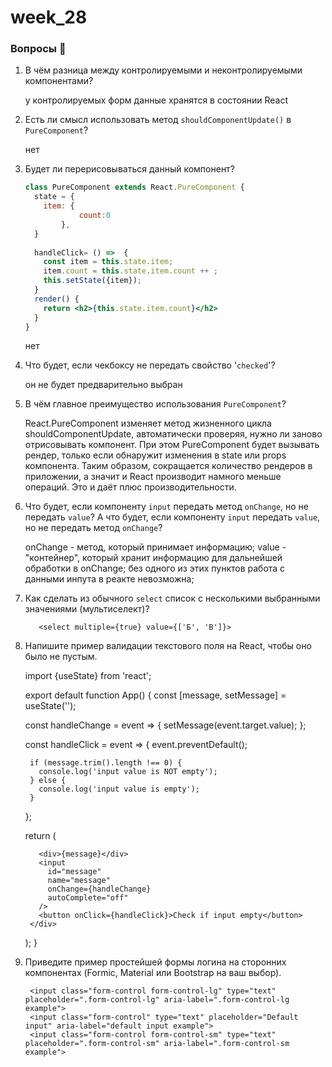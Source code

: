 # week_28

### Вопросы 💎

1. В чём разница между контролируемыми и неконтролируемыми компонентами?

    у контролируемых форм данные хранятся в состоянии React

2. Есть ли смысл использовать метод `shouldComponentUpdate()` в `PureComponent`?

    нет

3. Будет ли перерисовываться данный компонент?   
    
    ```jsx
    class PureComponent extends React.PureComponent {
      state = { 
        item: {
    			count:0
    		},
      }
      
      handleClick= () =>  {
        const item = this.state.item;
        item.count = this.state.item.count ++ ;
        this.setState({item});
      }
      render() {
        return <h2>{this.state.item.count}</h2>
      }
    }
    ```

    нет
    
4. Что будет, если чекбоксу не передать свойство '`checked`'?

   он не будет предварительно выбран

5. В чём главное преимущество использования `PureComponent`?

    React.PureComponent изменяет метод жизненного цикла shouldComponentUpdate, автоматически проверяя, нужно ли заново отрисовывать компонент. При этом PureComponent будет вызывать рендер, только если обнаружит изменения в state или props компонента. Таким образом, сокращается количество рендеров в приложении, а значит и React производит намного меньше операций. Это и даёт плюс производительности.

6. Что будет, если компоненту `input` передать метод `onChange`, но не передать `value`? А что будет, если компоненту `input` передать `value`, но не передать метод `onChange`?

    onChange - метод, который принимает информацию;
    value - "контейнер", который хранит информацию для дальнейшей обработки в onChange;
    без одного из этих пунктов работа с данными инпута в реакте невозможна;

7. Как сделать из обычного `select` список с несколькими выбранными значениями (мультиселект)?
  
          <select multiple={true} value={['Б', 'В']}>

8. Напишите пример валидации текстового поля на React, чтобы оно было не пустым.

    import {useState} from 'react';

    export default function App() {
      const [message, setMessage] = useState('');

      const handleChange = event => {
        setMessage(event.target.value);
      };

      const handleClick = event => {
        event.preventDefault();

        if (message.trim().length !== 0) {
          console.log('input value is NOT empty');
        } else {
          console.log('input value is empty');
        }
      };

      return (
          
          <div>{message}</div>
          <input
            id="message"
            name="message"
            onChange={handleChange}
            autoComplete="off"
          />
          <button onClick={handleClick}>Check if input empty</button>
        </div>
      );
    }


9. Приведите пример простейшей формы логина на сторонних компонентах (Formic, Material или Bootstrap на ваш выбор).

        <input class="form-control form-control-lg" type="text" placeholder=".form-control-lg" aria-label=".form-control-lg example">
        <input class="form-control" type="text" placeholder="Default input" aria-label="default input example">
        <input class="form-control form-control-sm" type="text" placeholder=".form-control-sm" aria-label=".form-control-sm example">